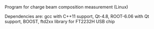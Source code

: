 Program for charge beam composition measurement (Linux)

Dependencies are: gcc with C++11 support, Qt-4.8, ROOT-6.06 with Qt support, BOOST, ftd2xx library for FT2232H USB chip
